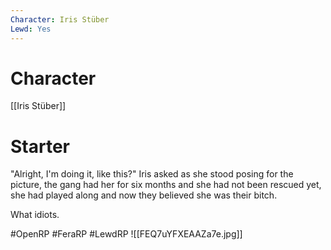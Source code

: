 ```yaml
---
Character: Iris Stüber
Lewd: Yes
---
```

# Character
[[Iris Stüber]]

# Starter
"Alright, I'm doing it, like this?" Iris asked as she stood posing for the picture, the gang had her for six months and she had not been rescued yet, she had played along and now they believed she was their bitch. 

What idiots.  

#OpenRP #FeraRP #LewdRP 
![[FEQ7uYFXEAAZa7e.jpg]]